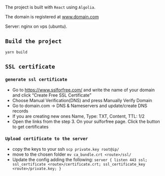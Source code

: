 The project is built with `React` using `Algolia`.

The domain is registered at www.domain.com

Server: nginx on vps (ubuntu).

## `Build the project`

`yarn build`

## `SSL certificate`

### `generate ssl certificate`

- Go to https://www.sslforfree.com/ and write the name of your domain and click “Create Free SSL Certificate”
- Choose Manual Verification(DNS) and press Manually Verify Domain
- Go to domain.com -> DNS & Nameservers and update/create DNS records
- If you are creating new ones Name, Type: TXT, Content, TTL: 1/2
- Open the links from the step 3. On your sulforfree page.
  Click the button to get certificates

### `Upload certificate to the server`

- copy the keys to your ssh `scp private.key root@ip/`
- move to the chosen folder `mv ca_bundle.crt <route>/ssl/`
- Update the config adding the following:
  `server { listen 443 ssl; ssl_certificate <route>/certificate.crt; ssl_certificate_key <route>/private.key; }`
